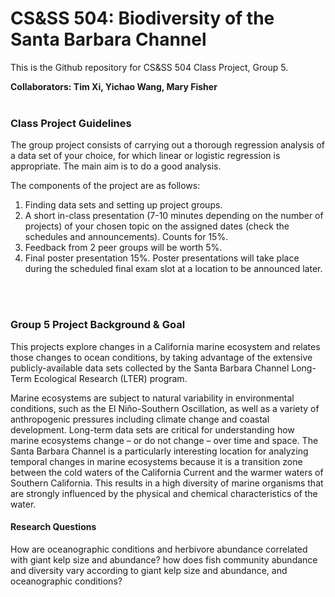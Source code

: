 # CS&SS 504: Biodiversity of the Santa Barbara Channel

This is the Github repository for CS&SS 504 Class Project, Group 5.
<br>

**Collaborators: Tim Xi, Yichao Wang, Mary Fisher**
<br>
<br>

### Class Project Guidelines

The group project consists of carrying out a thorough regression analysis of a data set of your choice, for which linear or logistic regression is appropriate. The main aim is to do a good analysis.

The components of the project are as follows:

1. Finding data sets and setting up project groups.
2. A  short in-class presentation (7-10 minutes depending on the number of projects) of your chosen topic on the assigned dates (check the schedules and announcements). Counts for 15%. 
3. Feedback from 2 peer groups will be worth 5%. 
4. Final poster presentation 15%. Poster presentations will take place during the scheduled final exam slot at a location to be announced later.
<br>
<br>

### Group 5 Project Background & Goal

This projects explore changes in a California marine ecosystem and relates those changes to ocean conditions, by taking advantage of the extensive publicly-available data sets collected by the Santa Barbara Channel Long-Term Ecological Research (LTER) program. 

Marine ecosystems are subject to natural variability in environmental conditions, such as the El Niño-Southern Oscillation, as well as a variety of anthropogenic pressures including climate change and coastal development. Long-term data sets are critical for understanding how marine ecosystems change – or do not change – over time and space. The Santa Barbara Channel is a particularly interesting location for analyzing temporal changes in marine ecosystems because it is a transition zone between the cold waters of the California Current and the warmer waters of Southern California. This results in a high diversity of marine organisms that are strongly influenced by the physical and chemical characteristics of the water. 

#### Research Questions

How are oceanographic conditions and herbivore abundance correlated with giant kelp size and abundance?
how does fish community abundance and diversity vary according to giant kelp size and abundance, and oceanographic conditions?
